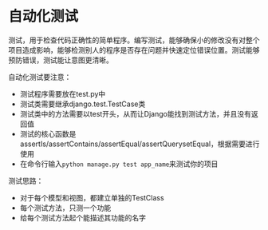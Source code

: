 # 自动化测试

测试，用于检查代码正确性的简单程序。编写测试，能够确保小的修改没有对整个项目造成影响，能够检测别人的程序是否存在问题并快速定位错误位置。测试能够预防错误，测试能让意图更清晰。

自动化测试要注意：

- 测试程序需要放在test.py中 
- 测试类需要继承django.test.TestCase类 
- 测试类中的方法需要以test开头，从而让Django能找到测试方法，并且没有返回值
- 测试的核心函数是assertIs/assertContains/assertEqual/assertQuerysetEqual，根据需要进行使用
- 在命令行输入`python manage.py test app_name`来测试你的项目

测试思路： 

- 对于每个模型和视图，都建立单独的TestClass 
- 每个测试方法，只测一个功能
- 给每个测试方法起个能描述其功能的名字

